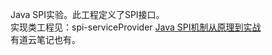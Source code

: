 Java SPI实验。此工程定义了SPI接口。  
实现类工程见：spi-serviceProvider
[Java SPI机制从原理到实战](https://segmentfault.com/a/1190000041020216)  
有道云笔记也有。  